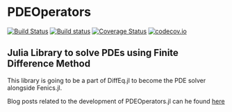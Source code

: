 # PDEOperators

[![Build Status](https://travis-ci.org/JuliaDiffEq/PDEOperators.jl.svg?branch=master)](https://travis-ci.org/JuliaDiffEq/PDEOperators.jl)
[![Build status](https://ci.appveyor.com/api/projects/status/epkywa6xf09ma02j?svg=true)](https://ci.appveyor.com/project/ChrisRackauckas/pdeoperators-jl)
[![Coverage Status](https://coveralls.io/repos/JuliaDiffEq/PDEOperators.jl/badge.svg?branch=master&service=github)](https://coveralls.io/github/JuliaDiffEq/PDEOperators.jl?branch=master)
[![codecov.io](http://codecov.io/github/shivin9/PDEOperators.jl/coverage.svg?branch=master)](http://codecov.io/github/JuliaDiffEq/PDEOperators.jl?branch=master)

## Julia Library to solve PDEs using Finite Difference Method
This library is going to be a part of DiffEq.jl to become the PDE solver alongside Fenics.jl.

Blog posts related to the development of PDEOperators.jl can he found [here](https://shivin9.github.io/blog/blogposts/)
